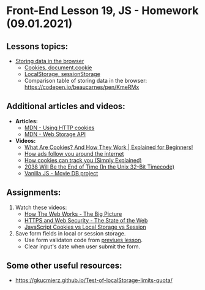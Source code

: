 # Front-End Lesson 19, JS - Homework (09.01.2021)

## Lessons topics:

- [Storing data in the browser](https://javascript.info/data-storage)
  - [Cookies, document.cookie](https://javascript.info/cookie)
  - [LocalStorage, sessionStorage](https://javascript.info/localstorage)
  - Comparison table of storing data in the browser: https://codepen.io/beaucarnes/pen/KmeRMx


## Additional articles and videos:

- **Articles:**
  - [MDN - Using HTTP cookies](https://developer.mozilla.org/en-US/docs/Web/HTTP/Cookies)
  - [MDN - Web Storage API](https://developer.mozilla.org/en-US/docs/Web/API/Web_Storage_API)
- **Videos:**
  - [What Are Cookies? And How They Work | Explained for Beginners!](https://youtu.be/rdVPflECed8)
  - [How ads follow you around the internet](https://youtu.be/HFyaW50GFOs)
  - [How cookies can track you (Simply Explained)](https://youtu.be/QWw7Wd2gUJk)
  - [2038 Will Be the End of Time (In the Unix 32-Bit Timecode)](]https://youtu.be/zZwzrlLc_oc)
  - [Vanilla JS - Movie DB project](https://drive.google.com/drive/folders/1igIIUsdOeFvwgZKVmEoCBFFebam09A4W?usp=sharing)

## Assignments:

1. Watch these videos:
   - [How The Web Works - The Big Picture](https://youtu.be/hJHvdBlSxug)
   - [HTTPS and Web Security - The State of the Web](https://youtu.be/kBzbKUirOFk)
   - [JavaScript Cookies vs Local Storage vs Session](https://youtu.be/GihQAC1I39Q)
2. Save form fields in local or session storage.
   - Use form validaton code from [previues lesson](https://github.com/codeacademyprogramming/p509-03.01.2021/tree/main/starter).
   - Clear input's date when user submit the form.

## Some other useful resources:

- https://gkucmierz.github.io/Test-of-localStorage-limits-quota/
